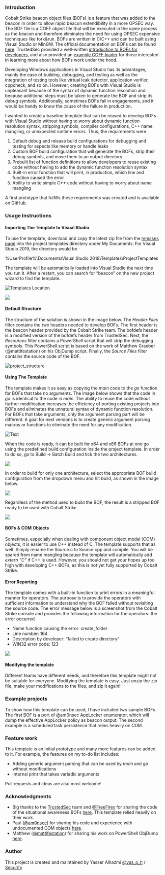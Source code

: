 ### Introduction

Cobalt Strike beacon object files (BOFs) is a feature that was added to the beacon in order to allow rapid beacon extendibility in a more OPSEC way. The BOF file is a COFF object file that will be executed in the same process as the beacon and therefore eliminates the need for using OPSEC expensive techniques like fork&run. BOFs are written in C\C++ and can be built using Visual Studio or MinGW. The official documentation on BOFs can be found [here](https://www.cobaltstrike.com/help-beacon-object-files). TrustedSec provided a well-written [introduction to BOFs for developers](https://www.trustedsec.com/blog/a-developers-introduction-to-beacon-object-files/), and also provided an [example COFF loader](https://www.trustedsec.com/blog/coffloader-building-your-own-in-memory-loader-or-how-to-run-bofs/) for those interested in learning more about how BOFs work under the hood. 

Developing Windows applications in Visual Studio has its advantages, mainly the ease of building, debugging, and testing as well as the integration of testing tools like virtual leak detector, application verifier, cppcheck, and so on. However, creating BOFs with Visual Studio is unpleasant because of the syntax of dynamic function resolution and because additional steps must be taken to generate the BOF and strip its debug symbols. Additionally, sometimes BOFs fail in engagements, and it would be handy to know the cause of the failure in production. 

I wanted to create a baseline template that can be reused to develop BOFs with Visual Studio without having to worry about dynamic function resolution syntax, stripping symbols, compiler configurations, C++ name mangling, or unexpected runtime errors. Thus, the requirements were

1. Default debug and release build configurations for debugging and testing for aspects like memory or handle leaks
1. Custom BOF build configuration that will generate the BOFs, strip their debug symbols, and move them to an output directory
1. Prebuilt list of function definitions to allow developers to reuse existing code without having to add the dynamic function resolution syntax
1. Built-in error function that will print, in production, which line and function caused the error
1. Ability to write simple C++ code without having to worry about name mangling

A first prototype that fulfills these requirements was created and is available on GitHub.

### Usage Instructions

#### Importing The Template to Visual Studio

To use the template, download and copy the latest zip file from the [releases page](https://github.com/securifybv/Visual-Studio-BOF-template/releases) into the project templates directory under My Documents. For Visual Studio 2019, the directory would be 

%UserProfile%\Documents\Visual Studio 2019\Templates\ProjectTemplates 

The template will be automatically loaded into Visual Studio the next time you run it. After a restart, you can search for “beacon” on the new project wizard to find the template.


![Templates Location](images/TemplatesLocation.png)




![](images/NewProjectWizard.png)



#### Default Structure

The structure of the solution is shown in the image below. The *Header Files* filter contains the two headers needed to develop BOFs. The first header is the beacon header provided by the Cobalt Strike team. The bofdefs header is a modified version of the bofdefs header from TrustedSec. Next, the *Resources* filter contains a PowerShell script that will strip the debugging symbols. This PowerShell script is based on the work of Matthew Graeber (@mattifestation) on his ObjDump script. Finally, the *Source Files* filter contains the source code of the BOF.

![project_structure](images/project_structure.png)



#### Using The Template

The template makes it as easy as copying the *main* code to the *go* function for BOFs that take no arguments. The image below shows that the code in *go* is identical to the code in *main*. The ability to reuse the code without further modification increases the efficiency of porting existing projects into BOFs and eliminates the unnatural syntax of dynamic function resolution. For BOFs that take arguments, only the argument parsing part will be different. A goal for next versions is to create generic argument parsing macros or functions to eliminate the need for any modification.

![Text](images/code1.png)


When the code is ready, it can be built for x64 and x86 BOFs at one go using the predefined build configuration inside the project template. In order to do so, go to Build -> Batch Build and tick the two architectures.

![](images/building.png)


In order to build for only one architecture, select the appropriate BOF build configuration from the dropdown menu and hit build, as shown in the image below.

![](images/building2.png)

Regardless of the method used to build the BOF, the result is a stripped BOF ready to be used with Cobalt Strike. 

![](images/output.png)



#### BOFs & COM Objects

Sometimes, especially when dealing with component object model (COM) objects, it is easier to use C++ instead of C. The template supports that as well. Simply rename the Source.c to Source.cpp and compile. You will be spared from name mangling because the template will automatically add *extern “C”* if C++ is used. However, you should not get your hopes up too high with developing C++ BOFs, as this is not yet fully supported by Cobalt Strike.

#### Error Reporting

The template comes with a built-in function to print errors in a meaningful manner for operators. The purpose is to provide the operators with sufficient information to understand why the BOF failed without revisiting the source code. The error message below is a screenshot from the Cobalt Strike console and provides the following information for the operators: the error occurred 

- Name function causing the error: create\_folder
- Line number: 164
- Description by developer: “failed to create directory”
- WIN32 error code: 123

![](images/errors.png)

#### Modifying the template

Different teams have different needs, and therefore this template might not be suitable for everyone. Modifying the template is easy. Just unzip the zip file, make your modifications to the files, and zip it again!

### Example projects

To show how this template can be used, I have included two sample BOFs. The first BOF is a port of @am0nsec AppLocker enumerator, which will dump the effective AppLocker policy as beacon output. The second example is a scheduled task persistence that relies heavily on COM. 

### Feature work

This template is an initial prototype and many more features can be added to it. For example, the features on my to-do list includes:

- Adding generic argument parsing that can be used by *main* and *go* without modifications
- Internal print that takes variadic arguments

Pull requests and ideas are also most welcome!

### Acknowledgments

- Big thanks to the [TrustedSec](https://www.trustedsec.com/) team and [@FreeFirex](https://twitter.com/freefirex2) for sharing the code of the situational awareness BOFs [here](https://github.com/trustedsec/CS-Situational-Awareness-BOF). This template relied heavily on their work.
- Paul ([@am0nsec](https://twitter.com/am0nsec)) for sharing his code and experience with undocumented COM objects [here](https://ntamonsec.blogspot.com/2020/08/applocker-policy-enumeration-in-c.html).
- Matthew ([@mattifestation](https://twitter.com/mattifestation)) for sharing his work on PowerShell ObjDump [here](https://www.powershellgallery.com/packages/PowerSploit/1.0.0.0/Content/PETools%5CGet-ObjDump.ps1).

### Author

This project is created and maintained by Yasser Alhazmi [@yas_o_h](https://twitter.com/Yas_o_h) / [Securify](https://www.securify.nl/en/)

